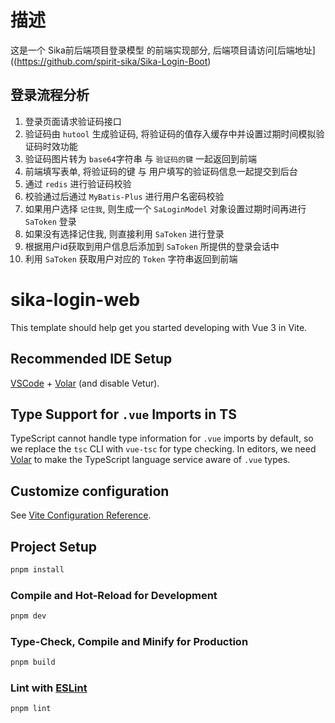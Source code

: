 # 描述
这是一个 Sika前后端项目登录模型 的前端实现部分, 后端项目请访问[后端地址]((https://github.com/spirit-sika/Sika-Login-Boot)

## 登录流程分析
1. 登录页面请求验证码接口
2. 验证码由 `hutool` 生成验证码, 将验证码的值存入缓存中并设置过期时间模拟验证码时效功能
3. 验证码图片转为 `base64`字符串 与 `验证码的键` 一起返回到前端
4. 前端填写表单, 将验证码的键 与 用户填写的验证码信息一起提交到后台
5. 通过 `redis` 进行验证码校验
6. 校验通过后通过 `MyBatis-Plus` 进行用户名密码校验
7. 如果用户选择 `记住我`, 则生成一个 `SaLoginModel` 对象设置过期时间再进行 `SaToken` 登录
8. 如果没有选择记住我, 则直接利用 `SaToken` 进行登录
9. 根据用户id获取到用户信息后添加到 `SaToken` 所提供的登录会话中
10. 利用 `SaToken` 获取用户对应的 `Token` 字符串返回到前端

# sika-login-web

This template should help get you started developing with Vue 3 in Vite.

## Recommended IDE Setup

[VSCode](https://code.visualstudio.com/) + [Volar](https://marketplace.visualstudio.com/items?itemName=Vue.volar) (and disable Vetur).

## Type Support for `.vue` Imports in TS

TypeScript cannot handle type information for `.vue` imports by default, so we replace the `tsc` CLI with `vue-tsc` for type checking. In editors, we need [Volar](https://marketplace.visualstudio.com/items?itemName=Vue.volar) to make the TypeScript language service aware of `.vue` types.

## Customize configuration

See [Vite Configuration Reference](https://vitejs.dev/config/).

## Project Setup

```sh
pnpm install
```

### Compile and Hot-Reload for Development

```sh
pnpm dev
```

### Type-Check, Compile and Minify for Production

```sh
pnpm build
```

### Lint with [ESLint](https://eslint.org/)

```sh
pnpm lint
```
